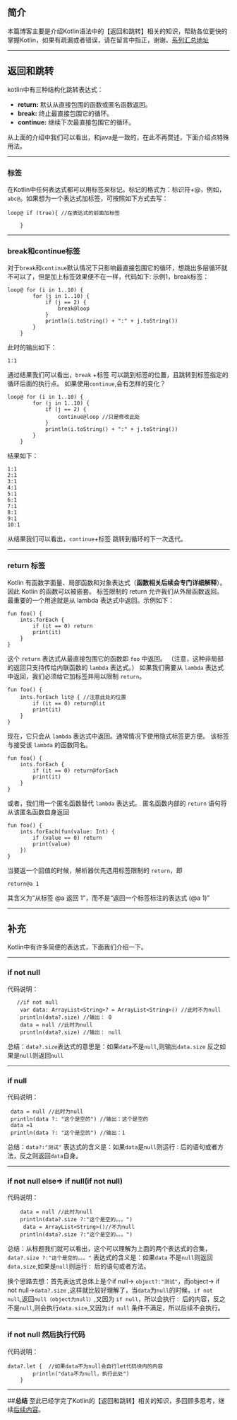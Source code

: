 
## **简介**
本篇博客主要是介绍Kotlin语法中的【返回和跳转】相关的知识，帮助各位更快的掌握Kotlin，如果有疏漏或者错误，请在留言中指正，谢谢。[系列汇总地址](https://github.com/guohaiyang1992/kotlin)

---
## **返回和跳转**
kotlin中有三种结构化跳转表达式：

 - **return:** 默认从直接包围的函数或匿名函数返回。
 - **break:** 终止最直接包围它的循环。
 - **continue:** 继续下次最直接包围它的循环。

从上面的介绍中我们可以看出，和java是一致的，在此不再赘述，下面介绍点特殊用法。

---

### **标签**
在Kotlin中任何表达式都可以用标签来标记。标记的格式为：标识符+@，例如，`abc@`。如果想为一个表达式加标签，可按照如下方式去写：

```
loop@ if (true){ //在表达式的前面加标签
        
    }
```
---
### **break和continue标签**
对于`break`和`continue`默认情况下只影响最直接包围它的循环，想跳出多层循环就不可以了，但是加上标签效果便不在一样，代码如下:
示例1，break标签：

```
loop@ for (i in 1..10) {
        for (j in 1..10) {
            if (j == 2) {
                break@loop
            }
            println(i.toString() + ":" + j.toString())
        }
    }
```
此时的输出如下：

```
1:1
```
通过结果我们可以看出，`break` +标签 可以跳到标签的位置，且跳转到标签指定的循环后面的执行点。 如果使用`continue`,会有怎样的变化？

```
loop@ for (i in 1..10) {
        for (j in 1..10) {
            if (j == 2) {
                continue@loop //只是修改此处
            }
            println(i.toString() + ":" + j.toString())
        }
    }
```
结果如下：
```
1:1
2:1
3:1
4:1
5:1
6:1
7:1
8:1
9:1
10:1
```
从结果我们可以看出，`continue`+标签 跳转到循环的下一次迭代。

---
### **return 标签**
Kotlin 有函数字面量、局部函数和对象表达式（**函数相关后续会专门详细解释**）。因此 Kotlin 的函数可以被嵌套。 标签限制的 return 允许我们从外层函数返回。 最重要的一个用途就是从 lambda 表达式中返回。示例如下：

```
fun foo() {
    ints.forEach {
        if (it == 0) return
        print(it)
    }
}
```

这个 `return` 表达式从最直接包围它的函数即 `foo` 中返回。 （注意，这种非局部的返回只支持传给内联函数的 `lambda` 表达式。） 如果我们需要从 `lambda` 表达式中返回，我们必须给它加标签并用以限制 `return`。

```
fun foo() {
    ints.forEach lit@ { //注意此处的位置
        if (it == 0) return@lit
        print(it)
    }
}
```

现在，它只会从 `lambda` 表达式中返回。通常情况下使用隐式标签更方便。 该标签与接受该 `lambda` 的函数同名。

```
fun foo() {
    ints.forEach {
        if (it == 0) return@forEach
        print(it)
    }
}
```

或者，我们用一个匿名函数替代 `lambda` 表达式。 匿名函数内部的 `return` 语句将从该匿名函数自身返回

```
fun foo() {
    ints.forEach(fun(value: Int) {
        if (value == 0) return
        print(value)
    })
}
```

当要返一个回值的时候，解析器优先选用标签限制的 `return`，即

```
return@a 1
```

其含义为“从标签 @a 返回 1”，而不是“返回一个标签标注的表达式 (@a 1)”

---
## **补充**
Kotlin中有许多简便的表达式，下面我们介绍一下。

---
### **if not null**
代码说明：

```
   //if not null
    var data: ArrayList<String>? = ArrayList<String>() //此时不为null
    println(data?.size) //输出： 0
    data = null //此时为null
    println(data?.size) //输出： null
```
总结：`data?.size`表达式的意思是：如果`data`不是`null`,则输出`data.size` 反之如果是`null`则返回`null`

---

### **if null**
代码说明：

```
 data = null //此时为null
 println(data ?: "这个是空的") //输出：这个是空的
 data =1
 println(data ?: "这个是空的") //输出：1

```
总结：`data?:"测试"` 表达式的含义是：如果`data`是`null`则运行`：`后的语句或者方法，反之则返回`data`自身。

---

### **if not null else=> if null(if not null)**
代码说明：

```
    data = null //此时为null
    println(data?.size ?:"这个是空的。。。")
     data = ArrayList<String>()//不为null
    println(data?.size ?:"这个是空的。。。")
```
总结：从标题我们就可以看出，这个可以理解为上面的两个表达式的合集，`data?.size ?:"这个是空的。。。"` 表达式的含义是：如果`data` 不是`null`则返回`data.size`,如果是`null`则运行`：` 后的语句或者方法。

换个思路去想：首先表达式总体上是个if null-> `object?:"测试"`，而object-> if not null->`data?.size` ,这样就比较好理解了，当`data`为`null`的时候，`if not null`,返回`null（object为null）`,又因为 `if null`，所以会执行`：` 后的内容，反之不是`null`,则会执行`data.size`,又因为`if null` 条件不满足，所以后续不会执行。

---
### **if not null 然后执行代码**
代码说明：
```
data?.let {  //如果data不为null会自行let代码块内的内容
        println("data不为null，执行此处")
    }
```

---
##**总结**
至此已经学完了Kotlin的【返回和跳转】相关的知识，多回顾多思考，继续[后续内容](https://github.com/guohaiyang1992/kotlin)。
